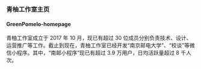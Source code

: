 ### 青柚工作室主页

#### GreenPomelo-homepage

青柚工作室成立于 2017 年 10 月，现已有超过 30 位成员分别负责技术、设计、运营推广等工作。截止到现在，青柚工作室已经开发“南京邮电大学"、“校谈”等微信小程序。其中，“南邮小程序”现已有超过 3.9 万用户，日均活跃量超过 8 千人次。
